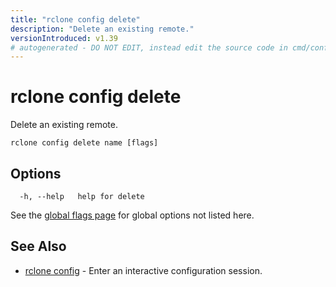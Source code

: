 ```yaml
---
title: "rclone config delete"
description: "Delete an existing remote."
versionIntroduced: v1.39
# autogenerated - DO NOT EDIT, instead edit the source code in cmd/config/delete/ and as part of making a release run "make commanddocs"
---
```

# rclone config delete

Delete an existing remote.

```
rclone config delete name [flags]
```

## Options

```
  -h, --help   help for delete
```

See the [global flags page](/flags/) for global options not listed here.

## See Also

<!-- markdownlint-capture -->
<!-- markdownlint-disable ul-style line-length -->

* [rclone config](/commands/rclone_config/)	 - Enter an interactive configuration session.


<!-- markdownlint-restore -->
